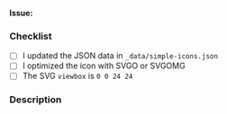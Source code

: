 <!--
Before opening your pull request, have a quick look at our contribution guidelines:
https://github.com/simple-icons/simple-icons/blob/develop/CONTRIBUTING.md
-->

<!--
Add a preview image of your submission using
https://petershaggynoble.github.io/MDI-Sandbox/simpleicons/preview/
-->

**Issue:**


### Checklist
  - [ ] I updated the JSON data in `_data/simple-icons.json`
  - [ ] I optimized the icon with SVGO or SVGOMG
  - [ ] The SVG `viewbox` is `0 0 24 24`

### Description
<!--
Anything relevant, for example:
  - Why did you pick the hex value?
  - Did you manually vectorize the logo?
  - Have you used multiple sources?
  - etc.
-->
